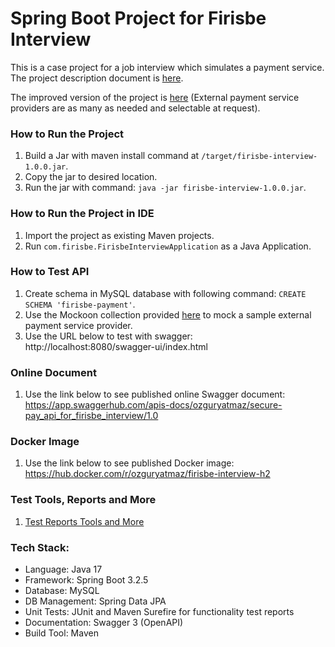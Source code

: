 # Spring Boot Project for Firisbe Interview

This is a case project for a job interview which simulates a payment service. 
The project description document is [here](API-Documents/Firisbe_java_case_study(mid).pdf).

The improved version of the project is [here](https://github.com/OzgurYatmaz/MultiPayAPI) (External payment service providers are as many as needed and selectable at request).

### How to Run the Project

1. Build a Jar with maven install command at `/target/firisbe-interview-1.0.0.jar`.
2. Copy the jar to desired location.
3. Run the jar with command: `java -jar firisbe-interview-1.0.0.jar`.

### How to Run the Project in IDE

1. Import the project as existing Maven projects.
2. Run `com.firisbe.FirisbeInterviewApplication` as a Java Application.

### How to Test API

1. Create schema in MySQL database with following command: `CREATE SCHEMA 'firisbe-payment'`.
2. Use the Mockoon collection provided [here](API-Documents/Mockoon%20Collection%20for%20Mock%20Service) to mock a sample external payment service provider.
3. Use the URL below to test with swagger: <br>
   http://localhost:8080/swagger-ui/index.html

### Online Document

1. Use the link below to see published online Swagger document: <br>
   https://app.swaggerhub.com/apis-docs/ozguryatmaz/secure-pay_api_for_firisbe_interview/1.0

### Docker Image

1. Use the link below to see published Docker image: <br>
   https://hub.docker.com/r/ozguryatmaz/firisbe-interview-h2

### Test Tools, Reports and More

1. [Test Reports Tools and More](API-Documents)

### Tech Stack:

- Language: Java 17
- Framework: Spring Boot 3.2.5
- Database: MySQL
- DB Management: Spring Data JPA
- Unit Tests: JUnit and Maven Surefire for functionality test reports
- Documentation: Swagger 3 (OpenAPI)
- Build Tool: Maven 
